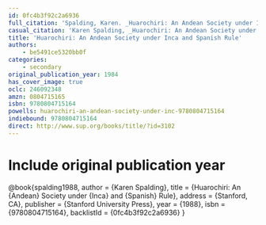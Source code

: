 ```yaml
---
id: 0fc4b3f92c2a6936
full_citation: 'Spalding, Karen. _Huarochiri: An Andean Society under Inca and Spanish Rule_. Stanford, CA: Stanford University Press, 1988.'
casual_citation: 'Karen Spalding, _Huarochiri: An Andean Society under Inca and Spanish Rule_ (1988 [1984]).'
title: 'Huarochiri: An Andean Society under Inca and Spanish Rule'
authors:
    - be5491ce5320bb0f
categories:
    - secondary
original_publication_year: 1984
has_cover_image: true
oclc: 246092348
amzn: 0804715165
isbn: 9780804715164
powells: huarochiri-an-andean-society-under-inc-9780804715164
indiebound: 9780804715164
direct: http://www.sup.org/books/title/?id=3102
---
```


# Include original publication year
@book{spalding1988,
  author = {Karen Spalding},
  title = {Huarochiri: An {Andean} Society under {Inca} and {Spanish} Rule},
  address = {Stanford, CA},
  publisher = {Stanford University Press},
  year = {1988},
  isbn = {9780804715164},
  backlistId = {0fc4b3f92c2a6936}
}

